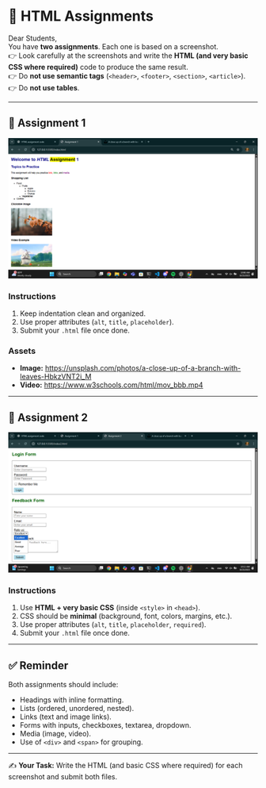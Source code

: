 # 📌 HTML Assignments

Dear Students,  
You have **two assignments**. Each one is based on a screenshot.  
👉 Look carefully at the screenshots and write the **HTML (and very basic CSS where required)** code to produce the same result.  
👉 Do **not use semantic tags** (`<header>`, `<footer>`, `<section>`, `<article>`).  
👉 Do **not use tables**.

---

## 📝 Assignment 1

![Assignment 1](ss-1.png)

### Instructions

1. Keep indentation clean and organized.
2. Use proper attributes (`alt`, `title`, `placeholder`).
3. Submit your `.html` file once done.

### Assets

- **Image:** https://unsplash.com/photos/a-close-up-of-a-branch-with-leaves-HbkzVNT2i_M
- **Video:** https://www.w3schools.com/html/mov_bbb.mp4

---

## 📝 Assignment 2

![Assignment 2](ss-2.png)

### Instructions

1. Use **HTML + very basic CSS** (inside `<style>` in `<head>`).
2. CSS should be **minimal** (background, font, colors, margins, etc.).
3. Use proper attributes (`alt`, `title`, `placeholder`, `required`).
4. Submit your `.html` file once done.

---

## ✅ Reminder

Both assignments should include:

- Headings with inline formatting.
- Lists (ordered, unordered, nested).
- Links (text and image links).
- Forms with inputs, checkboxes, textarea, dropdown.
- Media (image, video).
- Use of `<div>` and `<span>` for grouping.

---

✍️ **Your Task:** Write the HTML (and basic CSS where required) for each screenshot and submit both files.
